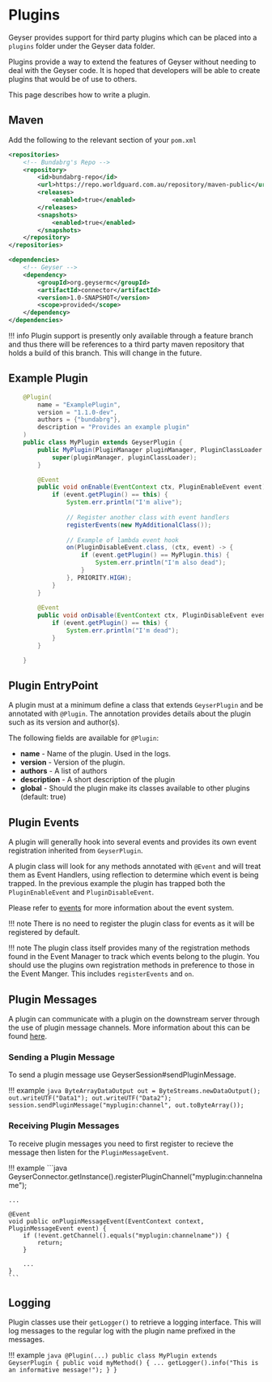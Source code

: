 # Plugins

Geyser provides support for third party plugins which can be placed into a `plugins` folder under the Geyser data folder.

Plugins provide a way to extend the features of Geyser without needing to deal with the Geyser code.  It is hoped that
developers will be able to create plugins that would be of use to others.

This page describes how to write a plugin.

## Maven

Add the following to the relevant section of your `pom.xml`

```xml
<repositories>
    <!-- Bundabrg's Repo -->
    <repository>
        <id>bundabrg-repo</id>
        <url>https://repo.worldguard.com.au/repository/maven-public</url>
        <releases>
            <enabled>true</enabled>
        </releases>
        <snapshots>
            <enabled>true</enabled>
        </snapshots>
    </repository>
</repositories>

<dependencies>
    <!-- Geyser -->
    <dependency>
        <groupId>org.geysermc</groupId>
        <artifactId>connector</artifactId>
        <version>1.0-SNAPSHOT</version>
        <scope>provided</scope>
    </dependency>
</dependencies>
```

!!! info
    Plugin support is presently only available through a feature branch and thus there will be references to a third party
    maven repository that holds a build of this branch.  This will change in the future.


## Example Plugin

```java
    @Plugin(
        name = "ExamplePlugin",
        version = "1.1.0-dev",
        authors = {"bundabrg"},
        description = "Provides an example plugin"
    )
    public class MyPlugin extends GeyserPlugin {
        public MyPlugin(PluginManager pluginManager, PluginClassLoader pluginClassLoader) {
            super(pluginManager, pluginClassLoader);
        }

        @Event
        public void onEnable(EventContext ctx, PluginEnableEvent event) {
            if (event.getPlugin() == this) {
                System.err.println("I'm alive");
    
                // Register another class with event handlers
                registerEvents(new MyAdditionalClass());
    
                // Example of lambda event hook
                on(PluginDisableEvent.class, (ctx, event) -> {
                    if (event.getPlugin() == MyPlugin.this) {
                        System.err.println("I'm also dead");
                    }
                }, PRIORITY.HIGH);
            }
        }
        
        @Event
        public void onDisable(EventContext ctx, PluginDisableEvent event) {
            if (event.getPlugin() == this) {
                System.err.println("I'm dead");
            }
        }

    }
```

## Plugin EntryPoint

A plugin must at a minimum define a class that extends `GeyserPlugin` and be annotated with `@Plugin`. The annotation 
provides details about the plugin such as its version and author(s).

The following fields are available for `@Plugin`:

* **name** - Name of the plugin. Used in the logs.
* **version** - Version of the plugin.
* **authors** - A list of authors
* **description** - A short description of the plugin
* **global** - Should the plugin make its classes available to other plugins (default: true)

## Plugin Events

A plugin will generally hook into several events and provides its own event registration inherited from `GeyserPlugin`.

A plugin class will look for any methods annotated with `@Event` and will treat them as Event Handlers, using reflection
to determine which event is being trapped. In the previous example the plugin has trapped both the `PluginEnableEvent` 
and `PluginDisableEvent`.

Please refer to [events](events.md) for more information about the event system. 

!!! note
    There is no need to register the plugin class for events as it will be registered by default.

!!! note
    The plugin class itself provides many of the registration methods found in the Event Manager to track which events belong to the plugin. You
    should use the plugins own registration methods in preference to those in the Event Manger. This includes
    `registerEvents` and `on`.

## Plugin Messages

A plugin can communicate with a plugin on the downstream server through the use of plugin message channels. More information about
this can be found [here](https://www.spigotmc.org/wiki/bukkit-bungee-plugin-messaging-channel). 

### Sending a Plugin Message

To send a plugin message use GeyserSession#sendPluginMessage.

!!! example
    ```java
    ByteArrayDataOutput out = ByteStreams.newDataOutput();
    out.writeUTF("Data1");
    out.writeUTF("Data2");
    session.sendPluginMessage("myplugin:channel", out.toByteArray());
    ```
    
### Receiving Plugin Messages

To receive plugin messages you need to first register to recieve the message then listen for the `PluginMessageEvent`.

!!! example
    ```java
    GeyserConnector.getInstance().registerPluginChannel("myplugin:channelname");
    
    ...
    
    @Event
    void public onPluginMessageEvent(EventContext context, PluginMessageEvent event) {
        if (!event.getChannel().equals("myplugin:channelname")) {
            return;
        }
        
        ...
    }
    ```

## Logging

Plugin classes use their `getLogger()` to retrieve a logging interface. This will log messages to the regular log
with the plugin name prefixed in the messages.

!!! example
    ```java
    @Plugin(...)
    public class MyPlugin extends GeyserPlugin {
        public void myMethod() {
            ...
            getLogger().info("This is an informative message!");
        }
    }
    ``` 
